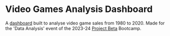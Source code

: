 # Video Games Analysis Dashboard

A [dashboard](https://video-games-analysis.streamlit.app/) built to analyse video game sales from 1980 to 2020. Made for the 'Data Analysis' event of the 2023-24 [Project Beta](https://github.com/Project-Beta/) Bootcamp.
